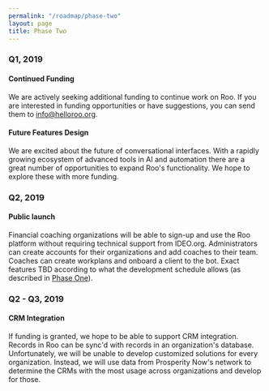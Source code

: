 ```yaml
---
permalink: "/roadmap/phase-two"
layout: page
title: Phase Two
---
```


<div class="row">
  <div class="col s12 l12">
      <h3>Q1, 2019</h3>
      <h4>Continued Funding</h4>
      <p>
        We are actively seeking additional funding to continue work on Roo. If you are interested in funding opportunities or have suggestions, you can send them to <a href="mailto:info@helloroo.org">info@helloroo.org</a>.
      </p>
      <h4>Future Features Design</h4>
      <p>
        We are excited about the future of conversational interfaces. With a rapidly growing ecosystem of advanced tools in AI and automation there are a great number of opportunities to expand Roo's functionality. We hope to explore these with more funding. 
      </p>
      <!-- -->
      <h3>Q2, 2019</h3>
      <h4>Public launch</h4>
      <p>
        Financial coaching organizations will be able to sign-up and use the Roo platform without requiring technical support from IDEO.org. Administrators can create accounts for their organizations and add coaches to their team. Coaches can create workplans and onboard a client to the bot. Exact features TBD according to what the development schedule allows (as described in <a href="/roadmap/phase-one/">Phase One</a>).
      </p>
      <h3>Q2 - Q3, 2019</h3>
      <h4>CRM Integration</h4>
      <p>
        If funding is granted, we hope to be able to support CRM integration. Records in Roo can be sync'd with records in an organization's database. Unfortunately, we will be unable to develop customized solutions for every organization. Instead, we will use data from Prosperity Now's network to determine the CRMs with the most usage across organizations and develop for those. 
      </p>
  </div>
</div>
